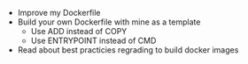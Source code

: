 * Improve my Dockerfile
* Build your own Dockerfile with mine as a template
  * Use ADD instead of COPY
  * Use ENTRYPOINT instead of CMD
* Read about best practicies regrading to build docker images
